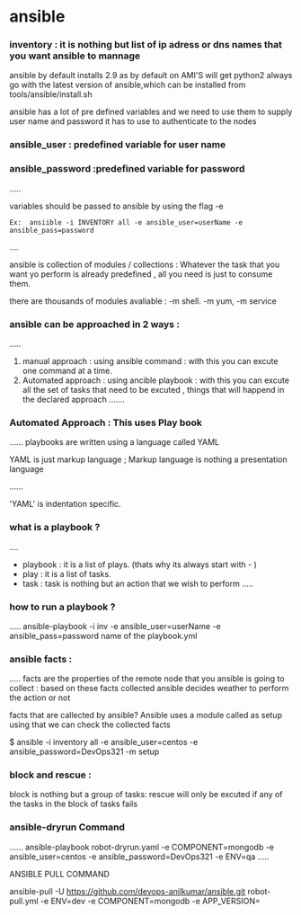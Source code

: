 # ansible


### inventory : it is nothing but list of ip adress or dns names that you want ansible to mannage 


ansible by default installs  2.9 as by default on AMI'S will get python2 
always go with the latest version of ansible,which can be installed from tools/ansible/install.sh


ansible has a lot of pre defined variables and we need to use them to supply user name and password it has to use to authenticate to the nodes


### ansible_user     :  predefined variable for user name 
### ansible_password :predefined variable for password 


.....

variables should be passed to ansible by using the flag -e

    Ex:  ansiible -i INVENTORY all -e ansible_user=userName -e  ansible_pass=password
....

ansible is collection of  modules / collections : Whatever the task that you want  yo perform is already predefined , all you need is just to consume them. 

there are thousands of modules avaliable : -m shell. -m yum, -m service 

### ansible can be approached in 2 ways :
.....
1) manual approach      : using ansible command  : with this you can excute one command at a time.
2) Automated approach   : using ancible playbook : with this you can excute all the set of tasks that need to be excuted , things that will happend in the declared approach 
.......

### Automated Approach : This uses Play book

......
playbooks are written using a language called YAML

YAML is just markup language ; Markup language is nothing a presentation language 

......

'YAML' is indentation specific.

### what is a playbook ?
....
* playbook : it is a list of plays.  (thats why its always start with - )
*  play     : it is a list of tasks.
*  task  :  task is nothing but an action that we wish to perform 
.....

### how to run a playbook ?
.....
ansible-playbook -i inv -e ansible_user=userName -e  ansible_pass=password name of the playbook.yml

### ansible facts :
.....
facts are the properties of the remote node that you ansible is going to collect : based on these facts collected ansible decides weather to perform the action or not 

facts that are callected by ansible?
Ansible uses a module called as setup using that we can check the collected facts 


$ ansible -i inventory all -e ansible_user=centos -e ansible_password=DevOps321 -m setup


###  block and rescue :

block is nothing but a group of tasks:
rescue will only be excuted if any of the tasks in the block of tasks fails

### ansible-dryrun Command
......
ansible-playbook robot-dryrun.yaml -e COMPONENT=mongodb -e ansible_user=centos -e ansible_password=DevOps321 -e ENV=qa
.....

ANSIBLE PULL COMMAND

ansible-pull -U https://github.com/devops-anilkumar/ansible.git robot-pull.yml -e ENV=dev -e COMPONENT=mongodb -e APP_VERSION=